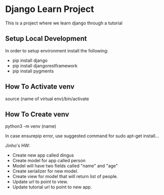 # Django Learn Project

This is a project where we learn django through a tutorial

## Setup Local Development

In order to setup environment install the following:
- pip install django
- pip install djangorestframework
- pip install pygments

## How To Activate venv
source (name of virtual env)/bin/activate

## How To Create venv
python3 -m venv (name)


In case ensurepip error, use suggested command for sudo apt-get install...



Jinho's HW:
- Create new app called dingus
- Create model for app called person
- Model will have two fields called "name" and "age"
- Create serializer for new model.
- Create view for model that will return list of people.
- Update url to point to view.
- Update tutorial url to point to new app.
